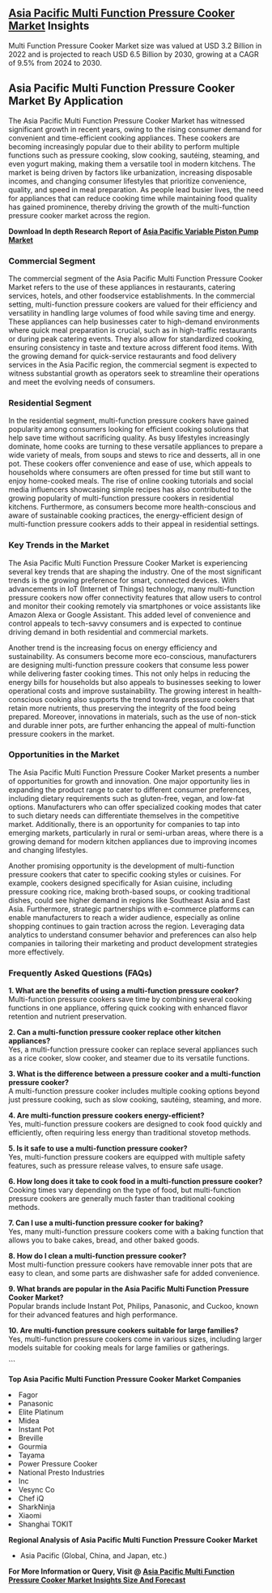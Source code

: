 <h2><a href="https://www.verifiedmarketreports.com/download-sample/?rid=408646&amp;utm_source=Github-Feb&amp;utm_medium=225" target="_blank">Asia Pacific Multi Function Pressure Cooker Market</a> Insights</h2><p>Multi Function Pressure Cooker Market size was valued at USD 3.2 Billion in 2022 and is projected to reach USD 6.5 Billion by 2030, growing at a CAGR of 9.5% from 2024 to 2030.</p><p><h2>Asia Pacific Multi Function Pressure Cooker Market By Application</h2> <p>The Asia Pacific Multi Function Pressure Cooker Market has witnessed significant growth in recent years, owing to the rising consumer demand for convenient and time-efficient cooking appliances. These cookers are becoming increasingly popular due to their ability to perform multiple functions such as pressure cooking, slow cooking, sautéing, steaming, and even yogurt making, making them a versatile tool in modern kitchens. The market is being driven by factors like urbanization, increasing disposable incomes, and changing consumer lifestyles that prioritize convenience, quality, and speed in meal preparation. As people lead busier lives, the need for appliances that can reduce cooking time while maintaining food quality has gained prominence, thereby driving the growth of the multi-function pressure cooker market across the region. <p><strong>Download In depth Research Report of <a href="https://www.verifiedmarketreports.com/download-sample/?rid=236118&amp;utm_source=Pulse-Dec&amp;utm_medium=225" target="_blank">Asia Pacific Variable Piston Pump Market</a></strong></p></p> <h3>Commercial Segment</h3> <p>The commercial segment of the Asia Pacific Multi Function Pressure Cooker Market refers to the use of these appliances in restaurants, catering services, hotels, and other foodservice establishments. In the commercial setting, multi-function pressure cookers are valued for their efficiency and versatility in handling large volumes of food while saving time and energy. These appliances can help businesses cater to high-demand environments where quick meal preparation is crucial, such as in high-traffic restaurants or during peak catering events. They also allow for standardized cooking, ensuring consistency in taste and texture across different food items. With the growing demand for quick-service restaurants and food delivery services in the Asia Pacific region, the commercial segment is expected to witness substantial growth as operators seek to streamline their operations and meet the evolving needs of consumers.</p> <h3>Residential Segment</h3> <p>In the residential segment, multi-function pressure cookers have gained popularity among consumers looking for efficient cooking solutions that help save time without sacrificing quality. As busy lifestyles increasingly dominate, home cooks are turning to these versatile appliances to prepare a wide variety of meals, from soups and stews to rice and desserts, all in one pot. These cookers offer convenience and ease of use, which appeals to households where consumers are often pressed for time but still want to enjoy home-cooked meals. The rise of online cooking tutorials and social media influencers showcasing simple recipes has also contributed to the growing popularity of multi-function pressure cookers in residential kitchens. Furthermore, as consumers become more health-conscious and aware of sustainable cooking practices, the energy-efficient design of multi-function pressure cookers adds to their appeal in residential settings.</p> <h3>Key Trends in the Market</h3> <p>The Asia Pacific Multi Function Pressure Cooker Market is experiencing several key trends that are shaping the industry. One of the most significant trends is the growing preference for smart, connected devices. With advancements in IoT (Internet of Things) technology, many multi-function pressure cookers now offer connectivity features that allow users to control and monitor their cooking remotely via smartphones or voice assistants like Amazon Alexa or Google Assistant. This added level of convenience and control appeals to tech-savvy consumers and is expected to continue driving demand in both residential and commercial markets.</p> <p>Another trend is the increasing focus on energy efficiency and sustainability. As consumers become more eco-conscious, manufacturers are designing multi-function pressure cookers that consume less power while delivering faster cooking times. This not only helps in reducing the energy bills for households but also appeals to businesses seeking to lower operational costs and improve sustainability. The growing interest in health-conscious cooking also supports the trend towards pressure cookers that retain more nutrients, thus preserving the integrity of the food being prepared. Moreover, innovations in materials, such as the use of non-stick and durable inner pots, are further enhancing the appeal of multi-function pressure cookers in the market.</p> <h3>Opportunities in the Market</h3> <p>The Asia Pacific Multi Function Pressure Cooker Market presents a number of opportunities for growth and innovation. One major opportunity lies in expanding the product range to cater to different consumer preferences, including dietary requirements such as gluten-free, vegan, and low-fat options. Manufacturers who can offer specialized cooking modes that cater to such dietary needs can differentiate themselves in the competitive market. Additionally, there is an opportunity for companies to tap into emerging markets, particularly in rural or semi-urban areas, where there is a growing demand for modern kitchen appliances due to improving incomes and changing lifestyles.</p> <p>Another promising opportunity is the development of multi-function pressure cookers that cater to specific cooking styles or cuisines. For example, cookers designed specifically for Asian cuisine, including pressure cooking rice, making broth-based soups, or cooking traditional dishes, could see higher demand in regions like Southeast Asia and East Asia. Furthermore, strategic partnerships with e-commerce platforms can enable manufacturers to reach a wider audience, especially as online shopping continues to gain traction across the region. Leveraging data analytics to understand consumer behavior and preferences can also help companies in tailoring their marketing and product development strategies more effectively.</p> <h3>Frequently Asked Questions (FAQs)</h3> <p><b>1. What are the benefits of using a multi-function pressure cooker?</b><br>Multi-function pressure cookers save time by combining several cooking functions in one appliance, offering quick cooking with enhanced flavor retention and nutrient preservation.</p> <p><b>2. Can a multi-function pressure cooker replace other kitchen appliances?</b><br>Yes, a multi-function pressure cooker can replace several appliances such as a rice cooker, slow cooker, and steamer due to its versatile functions.</p> <p><b>3. What is the difference between a pressure cooker and a multi-function pressure cooker?</b><br>A multi-function pressure cooker includes multiple cooking options beyond just pressure cooking, such as slow cooking, sautéing, steaming, and more.</p> <p><b>4. Are multi-function pressure cookers energy-efficient?</b><br>Yes, multi-function pressure cookers are designed to cook food quickly and efficiently, often requiring less energy than traditional stovetop methods.</p> <p><b>5. Is it safe to use a multi-function pressure cooker?</b><br>Yes, multi-function pressure cookers are equipped with multiple safety features, such as pressure release valves, to ensure safe usage.</p> <p><b>6. How long does it take to cook food in a multi-function pressure cooker?</b><br>Cooking times vary depending on the type of food, but multi-function pressure cookers are generally much faster than traditional cooking methods.</p> <p><b>7. Can I use a multi-function pressure cooker for baking?</b><br>Yes, many multi-function pressure cookers come with a baking function that allows you to bake cakes, bread, and other baked goods.</p> <p><b>8. How do I clean a multi-function pressure cooker?</b><br>Most multi-function pressure cookers have removable inner pots that are easy to clean, and some parts are dishwasher safe for added convenience.</p> <p><b>9. What brands are popular in the Asia Pacific Multi Function Pressure Cooker Market?</b><br>Popular brands include Instant Pot, Philips, Panasonic, and Cuckoo, known for their advanced features and high performance.</p> <p><b>10. Are multi-function pressure cookers suitable for large families?</b><br>Yes, multi-function pressure cookers come in various sizes, including larger models suitable for cooking meals for large families or gatherings.</p> ```</p><p><strong>Top Asia Pacific Multi Function Pressure Cooker Market Companies</strong></p><div data-test-id=""><p><li>Fagor</li><li> Panasonic</li><li> Elite Platinum</li><li> Midea</li><li> Instant Pot</li><li> Breville</li><li> Gourmia</li><li> Tayama</li><li> Power Pressure Cooker</li><li> National Presto Industries</li><li> Inc</li><li> Vesync Co</li><li> Chef iQ</li><li> SharkNinja</li><li> Xiaomi</li><li> Shanghai TOKIT</li></p><div><strong>Regional Analysis of&nbsp;Asia Pacific Multi Function Pressure Cooker Market</strong></div><ul><li dir="ltr"><p dir="ltr">Asia Pacific (Global, China, and Japan, etc.)</p></li></ul><p><strong>For More Information or Query, Visit @&nbsp;</strong><strong><a href="https://www.verifiedmarketreports.com/product/multi-function-pressure-cooker-market/?utm_source=Github-Feb&amp;utm_medium=225" target="_blank">Asia Pacific Multi Function Pressure Cooker Market Insights Size And Forecast</a></strong></p></div><h2>&nbsp;</h2><div data-test-id="">&nbsp;</div>
